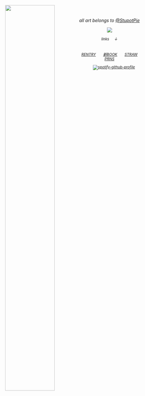 <div align="center">
    
<img align="left" width="56%" src="https://files.catbox.moe/7cv0is.png">　

<h6 align>   
    
all art belongs to [@StupotPie](https://x.com/StupotPie)

![](https://komarev.com/ghpvc/?username=theplasticbeach&color=807784&style=plastic&label=📈𓃉)

<p align> <small>
links⠀⠀↓

<h6 align>
<a href="https://rentry.co/phase6murdoc" target="_blank">RENTRY​</a>　　<a href="https://guineapirate.atabook.org" target="_blank">新BOOK</a>　　<a href="https://phase6murdoc.straw.page/" target="_blank">STRAW</a>　　<a href="https://pronouns.cc/@theplasticbeach" target="_blank">PRNS​</a>


    
⠀⠀⠀
[![spotify-github-profile](https://spotify-github-profile.kittinanx.com/api/view?uid=31d67zj3sfoiosm7lq4birxgvriy&cover_image=true&theme=novatorem&show_offline=false&background_color=fdf5e8&interchange=false&profanity=false&bar_color=8db1a7&bar_color_cover=false)](https://github.com/kittinan/spotify-github-profile)


